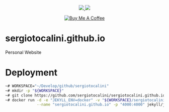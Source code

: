 <p align="center">
  <a href="https://github.com/sergiotocalini/sergiotocalini.github.io/blob/master/LICENSE">
    <img src="https://img.shields.io/github/license/sergiotocalini/sergiotocalini.github.io">
  </a>
  <a href="https://sergiotocalini.github.io">
    <img src="https://img.shields.io/website/https/sergiotocalini.github.io.svg">
  </a>
</p>

<p align="center">
  <a href="https://www.buymeacoffee.com/sergiotocalini" rel="nofollow">
    <img src="https://www.buymeacoffee.com/assets/img/custom_images/orange_img.png"
		 style="max-width:100%;" alt="Buy Me A Coffee">
  </a>
</p>

# sergiotocalini.github.io

Personal Website

# Deployment

``` bash
~# WORKSPACE="~/Develop/github/sergiotocalini"
~# mkdir -p "${WORKSPACE}"
~# git clone https://github.com/sergiotocalini/sergiotocalini.github.io "${WORKSPACE}"
~# docker run -d -e "JEKYLL_ENV=docker" -v "${WORKSPACE}/sergiotocalini.github.io":"/srv/jekyll" \
	          --name "sergiotocalini.github.io" -p "4000:4000" jekyll/jekyll:3.8 jekyll serve --draft
```
